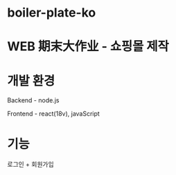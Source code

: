 # boiler-plate-ko

# WEB 期末大作业 - 쇼핑몰 제작

# 개발 환경
Backend - node.js 


Frontend - react(18v), javaScript

# 기능  
로그인 + 회원가입
